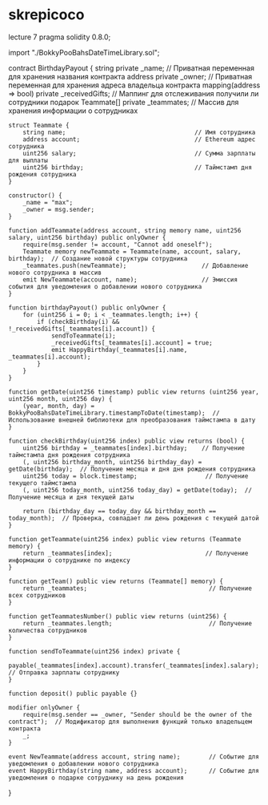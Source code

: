 # skrepicoco
lecture 7
pragma solidity 0.8.0;

import "./BokkyPooBahsDateTimeLibrary.sol";

contract BirthdayPayout {
    string private _name;                               // Приватная переменная для хранения названия контракта
    address private _owner;                             // Приватная переменная для хранения адреса владельца контракта
    mapping(address => bool) private _receivedGifts;    // Маппинг для отслеживания получили ли сотрудники подарок
    Teammate[] private _teammates;                       // Массив для хранения информации о сотрудниках

    struct Teammate {
        string name;                                    // Имя сотрудника
        address account;                                // Ethereum адрес сотрудника
        uint256 salary;                                 // Сумма зарплаты для выплаты
        uint256 birthday;                               // Таймстамп дня рождения сотрудника
    }

    constructor() {
        _name = "max";
        _owner = msg.sender;
    }

    function addTeammate(address account, string memory name, uint256 salary, uint256 birthday) public onlyOwner {
        require(msg.sender != account, "Cannot add oneself");
        Teammate memory newTeammate = Teammate(name, account, salary, birthday);  // Создание новой структуры сотрудника
        _teammates.push(newTeammate);                     // Добавление нового сотрудника в массив
        emit NewTeammate(account, name);                  // Эмиссия события для уведомления о добавлении нового сотрудника
    }

    function birthdayPayout() public onlyOwner {
        for (uint256 i = 0; i < _teammates.length; i++) {
            if (checkBirthday(i) && !_receivedGifts[_teammates[i].account]) {
                sendToTeammate(i);
                _receivedGifts[_teammates[i].account] = true;
                emit HappyBirthday(_teammates[i].name, _teammates[i].account);
            }
        }
    }

    function getDate(uint256 timestamp) public view returns (uint256 year, uint256 month, uint256 day) {
        (year, month, day) = BokkyPooBahsDateTimeLibrary.timestampToDate(timestamp);  // Использование внешней библиотеки для преобразования таймстампа в дату
    }

    function checkBirthday(uint256 index) public view returns (bool) {
        uint256 birthday = _teammates[index].birthday;    // Получение таймстампа дня рождения сотрудника
        (, uint256 birthday_month, uint256 birthday_day) = getDate(birthday);  // Получение месяца и дня дня рождения сотрудника
        uint256 today = block.timestamp;                   // Получение текущего таймстампа
        (, uint256 today_month, uint256 today_day) = getDate(today);  // Получение месяца и дня текущей даты

        return (birthday_day == today_day && birthday_month == today_month);  // Проверка, совпадает ли день рождения с текущей датой
    }

    function getTeammate(uint256 index) public view returns (Teammate memory) {
        return _teammates[index];                          // Получение информации о сотруднике по индексу
    }

    function getTeam() public view returns (Teammate[] memory) {
        return _teammates;                                  // Получение всех сотрудников
    }

    function getTeammatesNumber() public view returns (uint256) {
        return _teammates.length;                           // Получение количества сотрудников
    }

    function sendToTeammate(uint256 index) private {
        payable(_teammates[index].account).transfer(_teammates[index].salary);  // Отправка зарплаты сотруднику
    }

    function deposit() public payable {}

    modifier onlyOwner {
        require(msg.sender == _owner, "Sender should be the owner of the contract");  // Модификатор для выполнения функций только владельцем контракта
        _;
    }

    event NewTeammate(address account, string name);        // Событие для уведомления о добавлении нового сотрудника
    event HappyBirthday(string name, address account);      // Событие для уведомления о подарке сотруднику на день рождения
}

